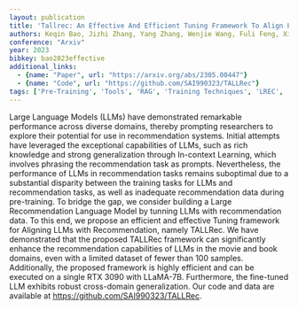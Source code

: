```yaml
---
layout: publication
title: 'Tallrec: An Effective And Efficient Tuning Framework To Align Large Language Model With Recommendation'
authors: Keqin Bao, Jizhi Zhang, Yang Zhang, Wenjie Wang, Fuli Feng, Xiangnan He
conference: "Arxiv"
year: 2023
bibkey: bao2023effective
additional_links:
  - {name: "Paper", url: "https://arxiv.org/abs/2305.00447"}
  - {name: "Code", url: "https://github.com/SAI990323/TALLRec"}
tags: ['Pre-Training', 'Tools', 'RAG', 'Training Techniques', 'LREC', 'Has Code', 'Prompting', 'In-Context Learning']
---
```

Large Language Models (LLMs) have demonstrated remarkable performance across
diverse domains, thereby prompting researchers to explore their potential for
use in recommendation systems. Initial attempts have leveraged the exceptional
capabilities of LLMs, such as rich knowledge and strong generalization through
In-context Learning, which involves phrasing the recommendation task as
prompts. Nevertheless, the performance of LLMs in recommendation tasks remains
suboptimal due to a substantial disparity between the training tasks for LLMs
and recommendation tasks, as well as inadequate recommendation data during
pre-training. To bridge the gap, we consider building a Large Recommendation
Language Model by tunning LLMs with recommendation data. To this end, we
propose an efficient and effective Tuning framework for Aligning LLMs with
Recommendation, namely TALLRec. We have demonstrated that the proposed TALLRec
framework can significantly enhance the recommendation capabilities of LLMs in
the movie and book domains, even with a limited dataset of fewer than 100
samples. Additionally, the proposed framework is highly efficient and can be
executed on a single RTX 3090 with LLaMA-7B. Furthermore, the fine-tuned LLM
exhibits robust cross-domain generalization. Our code and data are available at
https://github.com/SAI990323/TALLRec.
